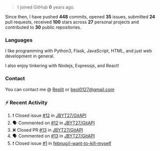 > I joined GitHub **0** years ago.

Since then, I have pushed **448** commits, opened **35** issues, submitted **24** pull requests, received **100** stars across **27** personal projects and contributed to **30** public repositories.


### Languages
I like programming with Python3, Flask, JavaScript, HTML, and just web development in general.

I also enjoy tinkering with Nodejs, Expressjs, and React!


### Contact
You can contact me @ [Replit](https://replit.com/@JBloves27) or beol0127@gmail.com

### :zap: Recent Activity

<!--START_SECTION:activity-->
1. ❗️ Closed issue [#12](https://github.com/JBYT27/GitAPI/issues/12) in [JBYT27/GitAPI](https://github.com/JBYT27/GitAPI)
2. 🗣 Commented on [#12](https://github.com/JBYT27/GitAPI/issues/12) in [JBYT27/GitAPI](https://github.com/JBYT27/GitAPI)
3. ❌ Closed PR [#13](https://github.com/JBYT27/GitAPI/pull/13) in [JBYT27/GitAPI](https://github.com/JBYT27/GitAPI)
4. 🗣 Commented on [#13](https://github.com/JBYT27/GitAPI/issues/13) in [JBYT27/GitAPI](https://github.com/JBYT27/GitAPI)
5. ❗️ Closed issue [#1](https://github.com/febnug/i-want-to-kill-myself/issues/1) in [febnug/i-want-to-kill-myself](https://github.com/febnug/i-want-to-kill-myself)
<!--END_SECTION:activity-->
